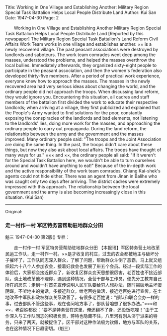 Title: Working in One Village and Establishing Another: Military Region Special Task Battalion Helps Local People Distribute Land
Author: Kui San
Date: 1947-04-30
Page: 2

　　Working in One Village and Establishing Another
    Military Region Special Task Battalion Helps Local People Distribute Land
    [Reported by this newspaper] The Military Region Special Task Battalion's Land Reform Civil Affairs Work Team works in one village and establishes another. ×× is a newly recovered village. The past peasant associations were destroyed by landlords and saboteurs. The work team comrades went deep among the masses, understood the problems, and helped the masses overthrow the local bullies. Immediately afterwards, they organized sixty-eight people to participate in the peasant association, and then the women's federation also developed thirty-five members. After a period of practical work experience, everyone knew how to approach the masses. The masses in the newly recovered area had very serious ideas about changing the world, and the ordinary people did not approach the troops. When discussing land reform, they would ignore you. Encountering this situation, all cadres and staff members of the battalion first divided the work to educate their respective landlords; when arriving at a village, they first publicized and explained that the People's Army wanted to find solutions for the poor, constantly exposing the conspiracies of the landlords and bad elements, not listening to the landlords' lies, doing more work for the masses, and approaching the ordinary people to carry out propaganda. During the land reform, the relationship between the army and the government and the masses improved. Many ordinary people said: "The troops and the Joint Association are doing the same thing. In the past, the troops didn't care about these things, but now they also ask about local affairs. The troops have thought of many ways for us." ××× and ××, the ordinary people all said: "If it weren't for the Special Task Battalion here, we wouldn't be able to turn ourselves around and wouldn't have anything to eat!" Because of the in-depth work and the active responsibility of the work team comrades, Chiang Kai-shek's agents could not hide either. There was an agent from Jinan in Balihe who was caught only two days after arriving. The district cadres were extremely impressed with this approach. The relationship between the local government and the army is also becoming increasingly close in this situation. (Kui San)



<hr /> 

Original: 


### 走一村作一村  军区特务营帮助驻地群众分田
魁三
1947-04-30
第2版()
专栏：

　　走一村作一村
    军区特务营帮助驻地群众分田
    【本报讯】军区特务营土地改革民运工作队，走一村作一村。××是才收复的村庄，过去的农会都被地主与破坏分子摧坏了，工作队同志深入群众，了解了问题，帮助群众斗倒了恶霸，马上就又组织起六十八个人参加农会，接着妇救会也发展了卅五个会员。经过一段实际工作的体验后，大家都会接近群众了，新收复区群众变天思想很厉害，老百姓也不接近部队，谈土地改革他不理你，遇到这种情况，全营干部与工作员，便先分工教育自己所在的房东；走到一村首先宣传说明人民军队要给穷人想办法，随时揭破地主坏蛋阴谋，不听地主的鬼话，多接近群众，给老百姓做活，接近老百姓进行宣传。在土地改革中军队和政权群众关系改善了。有很多老百姓说：“部队和联合会办一样的事，过去部队不管这些事，现在也问地方事了，部队替咱想了很多办法。”×××和××，老百姓都说：“要不是特务营在这里，俺还翻不了身，还没饭吃哩！”由于工作深入与工作队同志的积极负责，蒋特也隐藏不住，八里河有刚从济宁派来的特务，只来了两天，就被捉住了。区干部对这种作法极为钦佩，地方与军队的关系，也在这种情况下日趋密切。（魁三）
